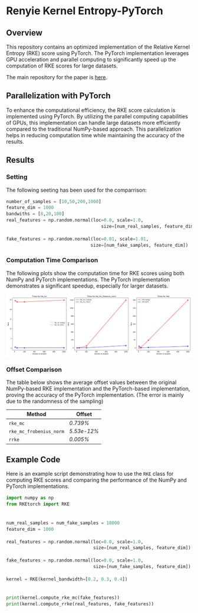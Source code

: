 # Renyie Kernel Entropy-PyTorch

## Overview
This repository contains an optimized implementation of the Relative Kernel Entropy (RKE) score using PyTorch. The PyTorch implementation leverages GPU acceleration and parallel computing to significantly speed up the computation of RKE scores for large datasets. 

The main repository for the paper is <a href='https://github.com/mjalali/renyi-kernel-entropy/tree/main'>here</a>.

## Parallelization with PyTorch
To enhance the computational efficiency, the RKE score calculation is implemented using PyTorch. By utilizing the parallel computing capabilities of GPUs, this implementation can handle large datasets more efficiently compared to the traditional NumPy-based approach. This parallelization helps in reducing computation time while maintaining the accuracy of the results.

## Results
### Setting
The following seeting has been used for the comparrison:
```python
number_of_samples = [10,50,200,1000]
feature_dim = 1000
bandwiths = [8,20,100]
real_features = np.random.normal(loc=0.0, scale=1.0,
                                    size=[num_real_samples, feature_dim])

fake_features = np.random.normal(loc=0.01, scale=1.01,
                                size=[num_fake_samples, feature_dim])
```
### Computation Time Comparison
The following plots show the computation time for RKE scores using both NumPy and PyTorch implementations. The PyTorch implementation demonstrates a significant speedup, especially for larger datasets.

![Computation Times for RKE_MC](rke_time_plots.png)

### Offset Comparison
The table below shows the average offset values between the original NumPy-based RKE implementation and the PyTorch-based implementation, proving the accuracy of the PyTorch implementation. (The error is mainly due to the randomness of the sampling)

| Method                  | Offset |
|-------------------------|--------|
| `rke_mc`                | *0.739%*|
| `rke_mc_frobenius_norm` | *5.53e-12%*|
| `rrke`                  | *0.005%*|


## Example Code
Here is an example script demonstrating how to use the `RKE` class for computing RKE scores and comparing the performance of the NumPy and PyTorch implementations.

```python
import numpy as np
from RKEtorch import RKE


num_real_samples = num_fake_samples = 10000
feature_dim = 1000

real_features = np.random.normal(loc=0.0, scale=1.0,
                                 size=[num_real_samples, feature_dim])

fake_features = np.random.normal(loc=0.0, scale=1.0,
                                 size=[num_fake_samples, feature_dim])

kernel = RKE(kernel_bandwidth=[0.2, 0.3, 0.4])


print(kernel.compute_rke_mc(fake_features))
print(kernel.compute_rrke(real_features, fake_features))
```
